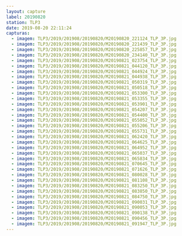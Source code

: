 ```yaml
---
layout: capture
label: 20190820
station: TLP3
date: 2019-08-20 22:11:24
capturas:
  - imagem: TLP3/2019/201908/20190820/M20190820_221124_TLP_3P.jpg
  - imagem: TLP3/2019/201908/20190820/M20190820_221439_TLP_3P.jpg
  - imagem: TLP3/2019/201908/20190820/M20190820_225857_TLP_3P.jpg
  - imagem: TLP3/2019/201908/20190820/M20190820_234140_TLP_3P.jpg
  - imagem: TLP3/2019/201908/20190820/M20190821_023754_TLP_3P.jpg
  - imagem: TLP3/2019/201908/20190820/M20190821_044120_TLP_3P.jpg
  - imagem: TLP3/2019/201908/20190820/M20190821_044924_TLP_3P.jpg
  - imagem: TLP3/2019/201908/20190820/M20190821_044938_TLP_3P.jpg
  - imagem: TLP3/2019/201908/20190820/M20190821_050319_TLP_3P.jpg
  - imagem: TLP3/2019/201908/20190820/M20190821_050518_TLP_3P.jpg
  - imagem: TLP3/2019/201908/20190820/M20190821_053300_TLP_3P.jpg
  - imagem: TLP3/2019/201908/20190820/M20190821_053355_TLP_3P.jpg
  - imagem: TLP3/2019/201908/20190820/M20190821_053901_TLP_3P.jpg
  - imagem: TLP3/2019/201908/20190820/M20190821_054207_TLP_3P.jpg
  - imagem: TLP3/2019/201908/20190820/M20190821_054400_TLP_3P.jpg
  - imagem: TLP3/2019/201908/20190820/M20190821_055052_TLP_3P.jpg
  - imagem: TLP3/2019/201908/20190820/M20190821_055206_TLP_3P.jpg
  - imagem: TLP3/2019/201908/20190820/M20190821_055731_TLP_3P.jpg
  - imagem: TLP3/2019/201908/20190820/M20190821_062420_TLP_3P.jpg
  - imagem: TLP3/2019/201908/20190820/M20190821_064625_TLP_3P.jpg
  - imagem: TLP3/2019/201908/20190820/M20190821_064952_TLP_3P.jpg
  - imagem: TLP3/2019/201908/20190820/M20190821_065037_TLP_3P.jpg
  - imagem: TLP3/2019/201908/20190820/M20190821_065834_TLP_3P.jpg
  - imagem: TLP3/2019/201908/20190820/M20190821_070645_TLP_3P.jpg
  - imagem: TLP3/2019/201908/20190820/M20190821_071626_TLP_3P.jpg
  - imagem: TLP3/2019/201908/20190820/M20190821_080028_TLP_3P.jpg
  - imagem: TLP3/2019/201908/20190820/M20190821_081108_TLP_3P.jpg
  - imagem: TLP3/2019/201908/20190820/M20190821_083250_TLP_3P.jpg
  - imagem: TLP3/2019/201908/20190820/M20190821_083850_TLP_3P.jpg
  - imagem: TLP3/2019/201908/20190820/M20190821_084750_TLP_3P.jpg
  - imagem: TLP3/2019/201908/20190820/M20190821_090031_TLP_3P.jpg
  - imagem: TLP3/2019/201908/20190820/M20190821_090053_TLP_3P.jpg
  - imagem: TLP3/2019/201908/20190820/M20190821_090138_TLP_3P.jpg
  - imagem: TLP3/2019/201908/20190820/M20190821_090456_TLP_3P.jpg
  - imagem: TLP3/2019/201908/20190820/M20190821_091947_TLP_3P.jpg
---
```

